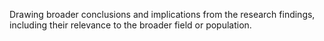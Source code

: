 Drawing broader conclusions and implications from the research findings, including their relevance to the broader field or population.